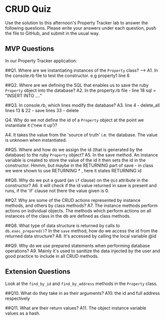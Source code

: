 # CRUD Quiz

Use the solution to this afternoon's Property Tracker lab to answer the following questions. Please write your answers under each question, push the file to GitHub, and submit in the usual way.

## MVP Questions

In our Property Tracker application:

##Q1. Where are we instantiating instances of the `Property` class? -->
    A1. In the console.rb file to test the constructor. e.g property1 line 6

##Q2. Where are we defining the SQL that enables us to save the ruby `Property` object into the database?
    A2. In the property.rb file - line 18 sql = "INSERT INTO ...."

##Q3. In console.rb, which lines modify the database?
    A3. line 4 - delete_all
        lines 13 & 22 - save
        lines 33 - delete

Q4. Why do we not define the id of a `Property` object at the point we instantiate it (‘new it up’)?

A4. It takes the value from the 'source of truth' i.e. the database. The value is unknown when instantiated.

##Q5. Where and how do we assign the id (that is generated by the database) to the ruby `Property` object?
A5. In the save method. An instance variable is created to store the value of the id it then
sets the id in the constructor.
Hmmm, but maybe in the RETURNING part of save - in class we were shown to use RETURNING * , here it
    states RETURNING id

##Q6. Why do we put a guard (an `if` clause) on the `@id` attribute in the constructor?
    A6. it will check if the id value returned in save is present and runs, if the 'if' clause not there the value given is 0.

##Q7. Why are some of the CRUD actions represented by instance methods, and others by class methods?
    A7. The instance methods perform actions on individual objects.
        The methods which perform actions on all instances of the class in the db are defined
        as class methods.         

##Q8. What type of data structure is returned by calls to `db.exec_prepared()`? In the `save` method, how do we access the id from the returned data structure?
    A8.
      It's accessed  by calling the local variable @id

##Q9. Why do we use prepared statements when performing database operations?
    A9. Mainly it's used to sanitize the data injected by the user and good practice to include in all CRUD methods.

## Extension Questions

Look at the `find_by_id` and `find_by_address` methods in the `Property` class.

##Q10. What do they take in as their arguments?
    A10. the id and full address respectively

##Q11. What are their return values?
    A11. The object instance variable values as a hash.
